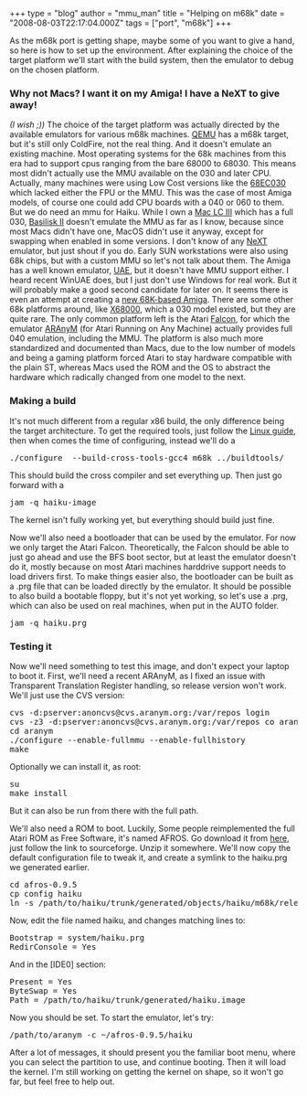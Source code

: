 +++
type = "blog"
author = "mmu_man"
title = "Helping on m68k"
date = "2008-08-03T22:17:04.000Z"
tags = ["port", "m68k"]
+++

As the m68k port is getting shape, maybe some of you want to give a hand, so here is how to set up the environment. After explaining the choice of the target platform we'll start with the build system, then the emulator to debug on the chosen platform.

<!--break-->

<h3>Why not Macs? I want it on my Amiga! I have a NeXT to give away!</h3>
<i>(I wish ;))</i>
The choice of the target platform was actually directed by the available emulators for various m68k machines. <a href="http://bellard.org/qemu/">QEMU</a> has a m68k target, but it's still only ColdFire, not the real thing. And it doesn't emulate an existing machine.
Most operating systems for the 68k machines from this era had to support cpus ranging from the bare 68000 to 68030. This means most didn't actually use the MMU available on the 030 and later CPU. Actually, many machines were using Low Cost versions like the <a href="https://en.wikipedia.org/wiki/Motorola_68EC030">68EC030</a> which lacked either the FPU or the MMU. This was the case of most Amiga models, of course one could add CPU boards with a 040 or 060 to them. But we do need an mmu for Haiku. While I own a <a href="http://68kmla.net/wiki/Macintosh_LC_III">Mac LC III</a> which has a full 030, <a href="https://en.wikipedia.org/wiki/Basilisk_II">Basilisk II</a> doesn't emulate the MMU as far as I know, because since most Macs didn't have one, MacOS didn't use it anyway, except for swapping when enabled in some versions.
I don't know of any <a href="https://en.wikipedia.org/wiki/NeXT">NeXT</a> emulator, but just shout if you do. 
Early SUN workstations were also using 68k chips, but with a custom MMU so let's not talk about them.
The Amiga has a well known emulator, <a href="http://uae.coresystems.de/">UAE</a>, but it doesn't have MMU support either. I heard recent WinUAE does, but I just don't use Windows for real work. But it will probably make a good second candidate for later on. It seems there is even an attempt at creating a <a href="http://www.natami.net/">new 68K-based Amiga</a>.
There are some other 68k platforms around, like <a href="https://en.wikipedia.org/wiki/X68000">X68000</a>, which a 030 model existed, but they are quite rare. The only common platform left is the Atari <a href="https://en.wikipedia.org/wiki/Atari_Falcon">Falcon</a>, for which the emulator <a href="http://aranym.org/">ARAnyM</a> (for Atari Running on Any Machine) actually provides full 040 emulation, including the MMU. The platform is also much more standardized and documented than Macs, due to the low number of models and being a gaming platform forced Atari to stay hardware compatible with the plain ST, whereas Macs used the ROM and the OS to abstract the hardware which radically changed from one model to the next.


<h3>Making a build</h3>
It's not much different from a regular x86 build, the only difference being the target architecture. To get the required tools, just follow the <a href="/documents/dev/building_haiku_on_ubuntu_linux_step_by_step">Linux guide</a>, then when comes the time of configuring, instead we'll do a
<pre>./configure  --build-cross-tools-gcc4 m68k ../buildtools/</pre>
This should build the cross compiler and set everything up.
Then just go forward with a
<pre>jam -q haiku-image</pre>
The kernel isn't fully working yet, but everything should build just fine.

Now we'll also need a bootloader that can be used by the emulator. For now we only target the Atari Falcon. Theoretically, the Falcon should be able to just go ahead and use the BFS boot sector, but at least the emulator doesn't do it, mostly because on most Atari machines harddrive support needs to load drivers first. To make things easier also, the bootloader can be built as a .prg file that can be loaded directly by the emulator. It should be possible to also build a bootable floppy, but it's not yet working, so let's use a .prg, which can also be used on real machines, when put in the AUTO folder.
<pre>jam -q haiku.prg</pre>

<h3>Testing it</h3>
Now we'll need something to test this image, and don't expect your laptop to boot it.
First, we'll need a recent ARAnyM, as I fixed an issue with Transparent Translation Register handling, so release version won't work.
We'll just use the CVS version:
<pre>cvs -d:pserver:anoncvs@cvs.aranym.org:/var/repos login
cvs -z3 -d:pserver:anoncvs@cvs.aranym.org:/var/repos co aranym
cd aranym
./configure --enable-fullmmu --enable-fullhistory
make</pre>
Optionally we can install it, as root:
<pre>
su
make install</pre>
But it can also be run from there with the full path.

We'll also need a ROM to boot. Luckily, Some people reimplemented the full Atari ROM as Free Software, it's named AFROS.
Go download it from <a href="http://aranym.org/afros.html">here</a>, just follow the link to sourceforge.
Unzip it somewhere. We'll now copy the default configuration file to tweak it, and create a symlink to the haiku.prg we generated earlier.
<pre>
cd afros-0.9.5
cp config haiku
ln -s /path/to/haiku/trunk/generated/objects/haiku/m68k/release/system/boot/platform/atari_m68k/haiku.prg  system/
</pre>
Now, edit the file named haiku, and changes matching lines to:
<pre>
Bootstrap = system/haiku.prg
RedirConsole = Yes
</pre>
And in the [IDE0] section:
<pre>
Present = Yes
ByteSwap = Yes
Path = /path/to/haiku/trunk/generated/haiku.image
</pre>

Now you should be set. To start the emulator, let's try:
<pre>
/path/to/aranym -c ~/afros-0.9.5/haiku
</pre>

After a lot of messages, it should present you the familiar boot menu, where you can select the partition to use, and continue booting.
Then it will load the kernel.
I'm still working on getting the kernel on shape, so it won't go far, but feel free to help out.